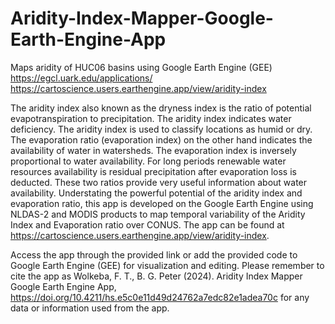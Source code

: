 # Aridity-Index-Mapper-Google-Earth-Engine-App
Maps aridity of HUC06 basins using Google Earth Engine (GEE)
https://egcl.uark.edu/applications/
https://cartoscience.users.earthengine.app/view/aridity-index

The aridity index also known as the dryness index is the ratio of potential evapotranspiration to precipitation. The aridity index indicates water deficiency. The aridity index is used to classify locations as humid or dry. The evaporation ratio (evaporation index) on the other hand indicates the availability of water in watersheds. The evaporation index is inversely proportional to water availability. For long periods renewable water resources availability is residual precipitation after evaporation loss is deducted. These two ratios provide very useful information about water availability. Understating the powerful potential of the aridity index and evaporation ratio, this app is developed on the Google Earth Engine using NLDAS-2 and MODIS products to map temporal variability of the Aridity Index and Evaporation ratio over CONUS. The app can be found at https://cartoscience.users.earthengine.app/view/aridity-index.

Access the app through the provided link or add the provided code to Google Earth Engine (GEE) for visualization and editing. Please remember to cite the app as Wolkeba, F. T., B. G. Peter (2024). Aridity Index Mapper Google Earth Engine App, https://doi.org/10.4211/hs.e5c0e11d49d24762a7edc82e1adea70c for any data or information used from the app.

